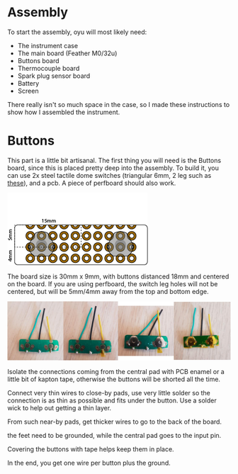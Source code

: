 # Assembly

To start the assembly, oyu will most likely need:

- The instrument case
- The main board (Feather M0/32u)
- Buttons board
- Thermocouple board
- Spark plug sensor board
- Battery
- Screen

There really isn't so much space in the case, so I made these instructions to show how I assembled the instrument.

# Buttons
This part is a little bit artisanal.
The first thing you will need is the Buttons board, since this is placed pretty deep into the assembly.
To build it, you can use 2x steel tactile dome switches (triangular 6mm, 2 leg such as [these](https://www.aliexpress.com/item/32668884101.html)), and a pcb. A piece of perfboard should also work.

![image of perf buttons](buttons_perf.png)

The board size is 30mm x 9mm, with buttons distanced 18mm and centered on the board. If you are using perfboard, the switch leg holes will not be centered, but will be 5mm/4mm away from the top and bottom edge.

![button assembly](buttons.jpg)

Isolate the connections coming from the central pad with PCB enamel or a little bit of kapton tape, otherwise the buttons will be shorted all the time.

Connect very thin wires to close-by pads, use very little solder so the connection is as thin as possible and fits under the button. Use a solder wick to help out getting a thin layer.

From such near-by pads, get thicker wires to go to the back of the board.

the feet need to be grounded, while the central pad goes to the input pin.

Covering the buttons with tape helps keep them in place.

In the end, you get one wire per button plus the ground.



